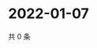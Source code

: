 # 2022-01-07

共 0 条

<!-- BEGIN WEIBO -->
<!-- 最后更新时间 Fri Jan 07 2022 19:07:55 GMT+0800 (China Standard Time) -->

<!-- END WEIBO -->
